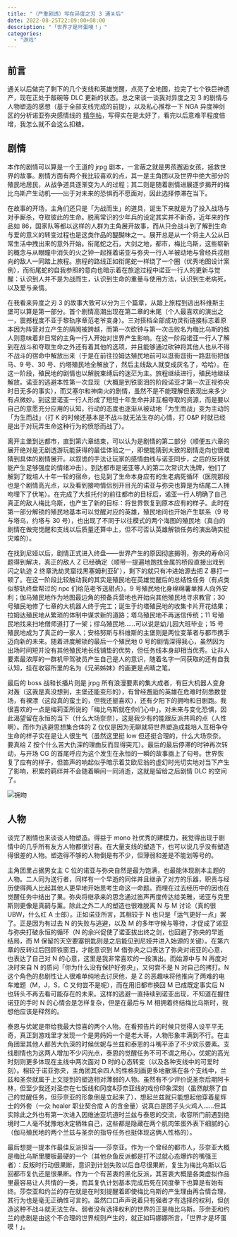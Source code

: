 ```yaml
---
title: "（严重剧透）写在异度之刃 3 通关后"
date: 2022-08-25T22:09:00+08:00
description: "「世界才是坏蛋嗼！」"
categories:
  - "游戏"
---
```


## 前言

通关以后做完了剩下的几个支线和英雄觉醒，点亮了全地图，捡完了七个铁巨神遗产，现在正处于敲碗等 DLC 更新的状态。总之来谈一谈我对异度之刃 3 的剧情与人物塑造的感想（基于全部支线完成的前提），以及私心推荐一下 NGA 异度神剑区的分析诺亚弥央感情线的 [精华帖](https://bbs.nga.cn/read.php?tid=33123409)，写得实在是太好了，看完以后意难平程度倍增，我怎么就不会这么扣糖。

## 剧情

本作的剧情可以算是一个王道的 jrpg 剧本，一言蔽之就是男孩邂逅女孩，拯救世界的故事。剧情方面有两个我比较喜欢的点，其一是主角团以及世界中绝大部分的殖民地居民，从战争道具逐渐变为人的过程；其二则是随着剧情进展逐步揭开的梅比乌斯产生动机——出于对未来的恐惧而不愿面对，因此选择停滞在当下。

在故事的开场，主角们还只是「为战而生」的道具，诞生下来就是为了投入战场与对手厮杀，夺取彼此的生命。脱离常识的少年兵的设定其实并不新奇，近年来的作品如 86，国家队等都以这样的人群为主角展开故事，而从只会战斗到了解到生命与爱的意义的转变过程也是这类作品的醍醐味之一。展开总是从一个将主人公从日常生活中拽出来的意外开始。衔尾蛇之石，大剑之地，都市，梅比乌斯，这些崭新的概念与从眼瞳中消失的火之钟一起推着诺亚与弥央一行人半被动地与曾经兵戎相向的敌人一同踏上旅程。旅程的路线正如衔尾蛇一样绕了一个圈（优秀地图设计案例），而衔尾蛇的自我参照的意向也暗示着在旅途过程中诺亚一行人的更新与觉醒：认识到人并不是为战而生，认识到生命的重量与使用方法，认识到生老病死，以及爱与亲情。

在我看来异度之刃 3 的故事大致可以分为三个篇章，从踏上旅程到逃出科维斯主堡可以算是第一部分。首个剧情高潮出现在第二章的末尾（个人最喜欢的演出之一，震撼程度不亚于黎轨序章范老爷变身）。三对搭档全部成功灵衔链接标志着原本因为阵营对立产生的隔阂被跨越，而第一次砍钟与第一次击败名为梅比乌斯的敌人则意味着非日常的主角一行人开始对世界产生影响。在这一阶段诺亚一行人了解到在战斗和夺取生命之外还有着其他的选项，并且能够通过砍钟将其他人也从不得不战斗的宿命中解放出来（于是在前往拉姆达殖民地前可以逛街逛街一路逛街把伽马、9 号、30 号、约塔殖民地全解放了，然后主线敌人就变成灰名了，哈哈）。在这一阶段，殖民地的剧情也以解脱束缚后的迷茫为主。旅程继续进行，殖民地继续解放。诺亚的逃避本性第一次显现（大概是到铁窗泪的阶段诺亚才第一次正视弥央时日无多的事实），而艾塞尔和神南火的剧情，虽然不是不能理解但表现出来多少有点微妙。到这里诺亚一行人形成了短短十年生命并非互相夺取的资源，而是要以自己的意愿充分应用的认知，行动的态度也逐渐从被动地「为生而战」变为主动的「为生而战」（打 K 的时候还基本是不战斗就无法生存的心情，打 O&P 时就已经是出于对玩弄生命这种行为的愤怒而战了）。

离开主堡到达都市，直到第六章结束，可以认为是剧情的第二部分（顺便五六章的展开绝对是无剧透游玩能获得的最佳体验之一，即使能猜到大致的剧情走向也很难猜到具体的剧情展开。以叙诡的手法让玩家的感情曲线与诺亚同步，之后的反转就能产生足够强度的情绪冲击）。到达都市是诺亚等人的第二次常识大洗牌，他们了解到了栽培人十年一轮的宿命，也见到了生命本身应有的生老病死循环（医院那段也是个剧情高光点，以及看到接吻情侣别开目光的诺亚与弥央也算是为结尾二人拥吻埋下了伏笔）。在完成了大叔托付的前往都市的目标后，诺亚一行人明确了自己真正的敌人梅比乌斯，也产生了新的目标：将世界恢复到原本应有的样子。此时在第一部分解锁的殖民地基本可以觉醒对应的英雄，殖民地间也开始产生联系（9 号与塔乌，约塔与 30 号），也出现了不同于以往模式的两个海图的殖民地（真白的剧情在做完觉醒和支线以后质量还算中上，但不可否认英雄解锁任务的演出确实挺灾难的）。

在找到尼娅以后，剧情正式进入终盘——世界产生的原因彻底揭明，弥央的寿命问题得到解决，真正的敌人 Z 已经确定（顺带一提遍地跑找金属的桥段直接出戏到闪之轨迹 2 终章洗劫灵窟找黑塞姆利亚矿），剩下的就只有冲进始源去把 Z 暴打一顿了。在这一阶段比较触动我的其实是殖民地在英雄觉醒后的总结性任务（有点类似黎轨终盘帮过的 npc 们给范老爷送甜点）。9 号殖民地化身绵绵薯单推人向外安利；伽马殖民地作为地图最边角的预备兵营地也开始向其他殖民地寻求教官；30 号殖民地修了七章的大机器人终于完工；诞生于约塔殖民地的收集卡片开花结果；拉姆达殖民地从繁琐的体制中谋求新的道路；塔乌殖民地不再迷信传统；11 号殖民地找来扫地僧师道打了一架；缪乌殖民地……可以说是幼儿园大班毕业；15 号殖民地成为了真正的一家人；安格努斯与科维斯的主堡则是两位变革者与都市携手迈向新的未来。随着进度解锁的最后一个殖民地 0 号的剧情深得我心，虽然因为出场时间短并没有其他殖民地长线铺垫的优势，但任务线本身却相当优秀。让非人要素最浓厚的一群机甲驾驶员产生自己是人的意识，随着名字一同获取的还有自我认知，挂在收容所里的名为《兄弟姊妹》的画更是点睛之笔。

最后的 boss 战和长播片则是 jrpg 所有浪漫要素的集大成者，有巨大机器人变身对轰（这我是真没想到，主堡还能变形的），有曾经邂逅的英雄在危难时刻悉数登场，有裸漂（这段真的蛮土的，但我还挺喜欢），还有夕阳下的拥吻和日剧跑。我很喜欢的一点是梅莉亚所说的「梅比乌斯就在你们心中」。对未来与变化恐惧，因此渴望留在永恒的当下（什么大场奈奈），这是我少有的能跟反派共鸣的点（人性啊）。而作为逃避思想集合体的 Z 仅仅是因为无聊就将世界塑造成栽培人互相争夺生命的样子实在是让人很生气（虽然这里挺 low 但还挺合理的，什么大场奈奈。要真给 Z 按个什么苦大仇深的理由反而显得突兀）。最后的最后停滞的时钟再次转动，与开场 CG 的首尾呼应为这个发生在永恒的一瞬的故事画上了句号。世界恢复了应有的样子，但笛声的响起似乎暗示着艾欧尼翁的虚幻时光切实地对当下产生了影响，积累的羁绊并不会随着瞬间一同消逝，这就是留给之后剧情 DLC 的空间了。

![拥吻](https://s2.loli.net/2023/10/18/ebWztJds3ihSXYl.png "封盘前的最后一张截图")

## 人物

谈完了剧情也来谈谈人物塑造。得益于 mono 社优秀的建模力，我觉得出现于剧情中的几乎所有友方人物都很讨喜。在大量支线的塑造下，也可以说几乎没有塑造得很差的人物。塑造得不够的人物倒是有不少，但薄弱和差是不能划等号的。

主角团里占据男女主 C 位的诺亚与弥央自然是最为饱满，也最能体现剧本主题的人物。二人同为送行者，同样有一个早逝的同伴并且继承了对方的乐器，职责与经历使得两人比起其他人更早地开始思考生命这一命题。而埋在过去经历中的因也在觉醒任务中结出了果。弥央将继承来的思念通过笛声再度传达给美雅，诺亚与克里斯则更像是真嗣与薰。除此之外二人的塑造也很难脱离 N 与 M 讨论（真的很 UBW，什么红 A 士郎）。正如诺亚所言，其相较于 N 也只是「运气更好一点」罢了。正是因为有过去 N 的失败与逃避，以及 M 的多年守候与等待，才促成了诺亚与弥央打破永恒的循环（N 的余兴促使了诺亚拔出终之剑，也回避了弥央的早逝结局，而 M 保留的天空要塞钥匙则是之后能见到尼娅并进入始源的关键）。在第六章的反转过后回顾铁窗泪，才能意识到 M 借弥央之口表达了弥央对诺亚的心意，也表达了自己对 N 的心意，这里是我非常喜欢的一段演出。而始源中与 N 再度对决时来自 N 的质问「你为什么没有保护好弥央」，又何尝不是 N 对自己的拷打。N 这个角色的悲剧性让人很难单纯地去讨厌他，是 Z 的恶趣味将他推向了两难的电车难题（M，J，S，C 又何尝不是呢），而在用旧都市换回 M 已成既定事实后 N 也转头不再去看可能存在的未来。这样的逃避一直持续到诺亚出现，不知道在握住诺亚的手时 N 的心情会是怎样复杂，但是在最后与 M 相拥着终结梅比乌斯时，我想他应该是释然的。

泰恩与优妮是带给我最大惊喜的两个人物。在看预告片的时候只觉得人设平平无奇，真正到游戏里才发现一个是男妈妈一个是老大哥，人物形象丰满到不行。在主角团里其他人都苦大仇深的时候优妮与兰兹和泰恩的斗嘴平添了不少欢乐要素。支线剧情也为这两人增加不少闪光点，泰恩的觉醒任务不可不谓之用心，优妮的高光时刻则更多体现在主线中两次面对 D 时的心态转变（以及各种支线中的可爱时刻）。相较于诺亚弥央，主角团其余四人的性格刻画更多地散落在各个支线中，兰兹和圣奈就属于上文提到的塑造相对薄弱的人物。虽然有不少评价说圣奈后期阿卡林，但至少我还对圣奈在七饭线和冈度&莎奈亚线的戏份印象深刻（虽然献祭了自己的觉醒任务，但莎奈亚的形象倒是立起来了），想起兰兹就只能想起他穿着星辉士的外套（一众 healer 职业契合度 A 的含金量）说真白是团子头火鸡人……但其实除此之外也有第一次进入因维迪亚坑道时兰兹与泰恩的交流，收容所门前遇到绝境时二人毫不犹豫地决定牺牲自己，这些都是隐藏在两个肌肉笨蛋外表下细腻的心（伽马殖民地的两个兰兹与圣奈的指导任务也挺体现这俩人性格的）。

最后想提一提本作最佳反派担当——莎奈亚。作为一个曾经的都市人，莎奈亚大概是梅比乌斯里腰板最硬的一个（其他杂鱼反派都是打不过就心态爆炸的嘴强王者）：反叛时行动很果断，意识到计划失败以后自尽很果断，复生为梅比乌斯以后回都市复仇还是很果断。作为一个有苦衷的黑化反派，其苦衷大概是各类虚拟作品里最容易让人共情的一类，而其复仇计划基本完成后死在冈度拳下也算是有始有终。莎奈亚和约兰的存在就是在时刻提醒着即使梅比乌斯的产生理由再合情合理，其行为也是毫无正确性可言的。虽然口口声声说着只有强者才有选择的权利，但创造这种不战斗就无法生存、弱者没有选择权利的世界的正是梅比乌斯。莎奈亚和约兰的悲剧是由这个不合理的世界规则产生的，就正如玛娜娜所言，「世界才是坏蛋嗼！」。